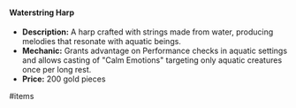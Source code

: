 #### Waterstring Harp

- **Description:** A harp crafted with strings made from water, producing melodies that resonate with aquatic beings.
- **Mechanic:** Grants advantage on Performance checks in aquatic settings and allows casting of "Calm Emotions" targeting only aquatic creatures once per long rest.
- **Price:** 200 gold pieces

#items